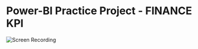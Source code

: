 # Power-BI Practice Project - FINANCE KPI 
![Screen Recording](https://github.com/AnnieAnh/A/blob/main/03_Dashboard.gif)

